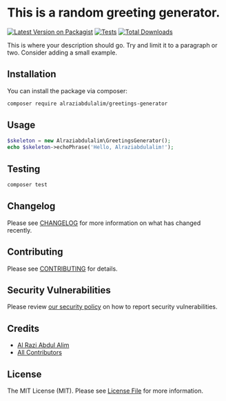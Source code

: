 # This is a random greeting generator.

[![Latest Version on Packagist](https://img.shields.io/packagist/v/alraziabdulalim/greetings-generator.svg?style=flat-square)](https://packagist.org/packages/alraziabdulalim/greetings-generator)
[![Tests](https://img.shields.io/github/actions/workflow/status/alraziabdulalim/greetings-generator/run-tests.yml?branch=main&label=tests&style=flat-square)](https://github.com/alraziabdulalim/greetings-generator/actions/workflows/run-tests.yml)
[![Total Downloads](https://img.shields.io/packagist/dt/alraziabdulalim/greetings-generator.svg?style=flat-square)](https://packagist.org/packages/alraziabdulalim/greetings-generator)

This is where your description should go. Try and limit it to a paragraph or two. Consider adding a small example.

## Installation

You can install the package via composer:

```bash
composer require alraziabdulalim/greetings-generator
```

## Usage

```php
$skeleton = new Alraziabdulalim\GreetingsGenerator();
echo $skeleton->echoPhrase('Hello, Alraziabdulalim!');
```

## Testing

```bash
composer test
```

## Changelog

Please see [CHANGELOG](CHANGELOG.md) for more information on what has changed recently.

## Contributing

Please see [CONTRIBUTING](https://github.com/spatie/.github/blob/main/CONTRIBUTING.md) for details.

## Security Vulnerabilities

Please review [our security policy](../../security/policy) on how to report security vulnerabilities.

## Credits

- [Al Razi Abdul Alim](https://github.com/alraziabdulalim)
- [All Contributors](../../contributors)

## License

The MIT License (MIT). Please see [License File](LICENSE.md) for more information.
